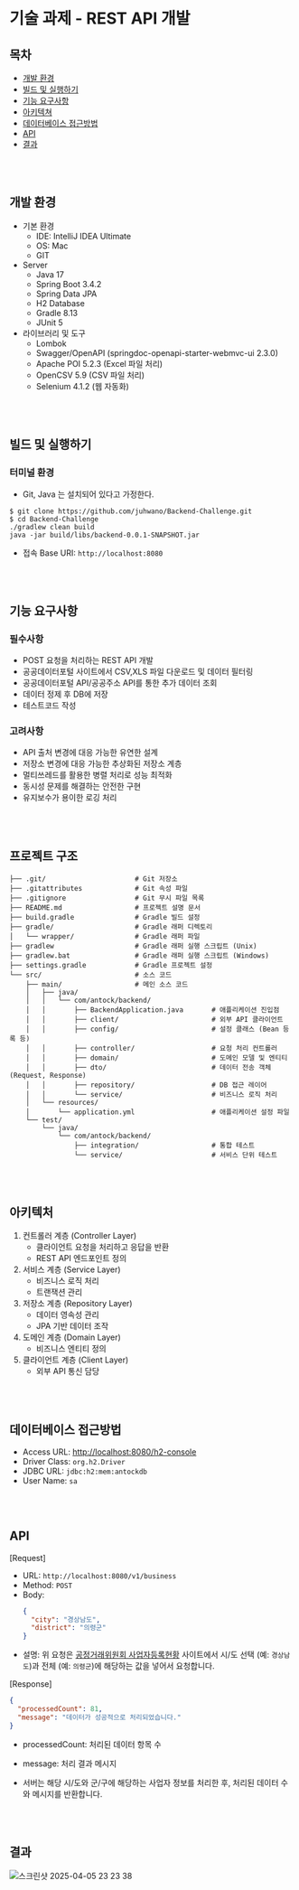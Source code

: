 # 기술 과제 - REST API 개발
## 목차
- [개발 환경](#개발-환경)
- [빌드 및 실행하기](#빌드-및-실행하기)
- [기능 요구사항](#기능-요구사항)
- [아키텍쳐](#아키텍처)
- [데이터베이스 접근방법](#데이터베이스-접근방법)
- [API](#api)
- [결과](#결과)

<br/><br/>

## 개발 환경
- 기본 환경
    - IDE: IntelliJ IDEA Ultimate
    - OS: Mac
    - GIT
- Server
    - Java 17
    - Spring Boot 3.4.2
    - Spring Data JPA
    - H2 Database
    - Gradle 8.13
    - JUnit 5
- 라이브러리 및 도구
    - Lombok
    - Swagger/OpenAPI (springdoc-openapi-starter-webmvc-ui 2.3.0)
    - Apache POI 5.2.3 (Excel 파일 처리)
    - OpenCSV 5.9 (CSV 파일 처리)
    - Selenium 4.1.2 (웹 자동화)

<br/><br/>

## 빌드 및 실행하기
### 터미널 환경
- Git, Java 는 설치되어 있다고 가정한다.

```
$ git clone https://github.com/juhwano/Backend-Challenge.git
$ cd Backend-Challenge
./gradlew clean build
java -jar build/libs/backend-0.0.1-SNAPSHOT.jar
```

- 접속 Base URI: `http://localhost:8080`

<br/><br/>

## 기능 요구사항
### 필수사항
- POST 요청을 처리하는 REST API 개발
- 공공데이터포털 사이트에서 CSV,XLS 파일 다운로드 및 데이터 필터링
- 공공데이터포털 API/공공주소 API를 통한 추가 데이터 조회
- 데이터 정제 후 DB에 저장
- 테스트코드 작성
  
### 고려사항
- API 출처 변경에 대응 가능한 유연한 설계
- 저장소 변경에 대응 가능한 추상화된 저장소 계층
- 멀티쓰레드를 활용한 병렬 처리로 성능 최적화
- 동시성 문제를 해결하는 안전한 구현
- 유지보수가 용이한 로깅 처리


<br/><br/>

## 프로젝트 구조

```plaintext
├── .git/                      # Git 저장소
├── .gitattributes             # Git 속성 파일
├── .gitignore                 # Git 무시 파일 목록
├── README.md                  # 프로젝트 설명 문서
├── build.gradle               # Gradle 빌드 설정
├── gradle/                    # Gradle 래퍼 디렉토리
│   └── wrapper/               # Gradle 래퍼 파일
├── gradlew                    # Gradle 래퍼 실행 스크립트 (Unix)
├── gradlew.bat                # Gradle 래퍼 실행 스크립트 (Windows)
├── settings.gradle            # Gradle 프로젝트 설정
└── src/                       # 소스 코드
    ├── main/                  # 메인 소스 코드
    │   ├── java/
    │   │   └── com/antock/backend/
    │   │       ├── BackendApplication.java       # 애플리케이션 진입점
    │   │       ├── client/                       # 외부 API 클라이언트
    │   │       ├── config/                       # 설정 클래스 (Bean 등록 등)
    │   │       ├── controller/                   # 요청 처리 컨트롤러
    │   │       ├── domain/                       # 도메인 모델 및 엔티티
    │   │       ├── dto/                          # 데이터 전송 객체 (Request, Response)
    │   │       ├── repository/                   # DB 접근 레이어
    │   │       └── service/                      # 비즈니스 로직 처리
    │   └── resources/
    │       └── application.yml                   # 애플리케이션 설정 파일
    └── test/
        └── java/
            └── com/antock/backend/
                ├── integration/                  # 통합 테스트
                └── service/                      # 서비스 단위 테스트
```



<br/><br/>

## 아키텍처
1. 컨트롤러 계층 (Controller Layer)
   - 클라이언트 요청을 처리하고 응답을 반환
   - REST API 엔드포인트 정의
2. 서비스 계층 (Service Layer)
   - 비즈니스 로직 처리
   - 트랜잭션 관리
3. 저장소 계층 (Repository Layer)
   - 데이터 영속성 관리 
   - JPA 기반 데이터 조작
5. 도메인 계층 (Domain Layer)
   - 비즈니스 엔티티 정의
6. 클라이언트 계층 (Client Layer)
   - 외부 API 통신 담당

<br/><br/>

## 데이터베이스 접근방법
- Access URL: [http://localhost:8080/h2-console](http://localhost:8080/h2-console)
- Driver Class: `org.h2.Driver`
- JDBC URL:  `jdbc:h2:mem:antockdb`
- User Name: `sa`

<br/><br/>

## API
[Request]
- URL: `http://localhost:8080/v1/business`
- Method: `POST`
- Body:
  ```json
  {
    "city": "경상남도",
    "district": "의령군"
  }
  ```
- 설명: 위 요청은 [공정거래위원회 사업자등록현황](https://www.ftc.go.kr/www/selectBizCommOpenList.do?key=255#n) 사이트에서 시/도 선택 (예: `경상남도`)과 전체 (예: `의령군`)에 해당하는 값을 넣어서 요청합니다.

[Response]
  ```json
  {
    "processedCount": 81,
    "message": "데이터가 성공적으로 처리되었습니다."
  }
  ```
  - processedCount: 처리된 데이터 항목 수
  - message: 처리 결과 메시지

- 서버는 해당 시/도와 군/구에 해당하는 사업자 정보를 처리한 후, 처리된 데이터 수와 메시지를 반환합니다.

<br/><br/>

## 결과
![스크린샷 2025-04-05 23 23 38](https://github.com/user-attachments/assets/908b89a2-110a-4ee6-ad87-dc2fadaea092)

